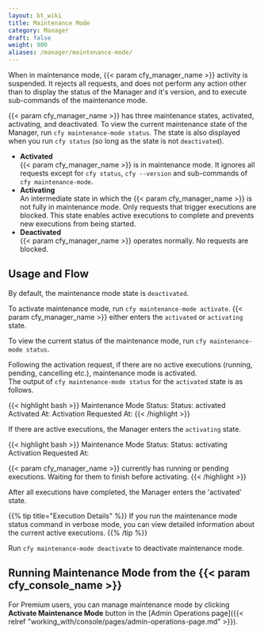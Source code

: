 ```yaml
---
layout: bt_wiki
title: Maintenance Mode
category: Manager
draft: false
weight: 900
aliases: /manager/maintenance-mode/
---
```


When in maintenance mode, {{< param cfy_manager_name >}} activity is suspended. It rejects all requests, and does not perform any action other than to display the status of the Manager and it's version, and to execute sub-commands of the maintenance mode.

{{< param cfy_manager_name >}} has three maintenance states, activated, activating, and deactivated. To view the current maintenance state of the Manager, run `cfy maintenance-mode status`. The state is also displayed when you run `cfy status` (so long as the state is not `deactivated`).

* **Activated**   
   {{< param cfy_manager_name >}} is in maintenance mode. It ignores all requests except for `cfy status`, `cfy --version` and sub-commands of `cfy maintenance-mode`.
* **Activating**   
   An intermediate state in which the {{< param cfy_manager_name >}} is not fully in maintenance mode. Only requests that trigger executions are blocked. This state enables active executions to complete and prevents new executions from being started.
* **Deactivated**   
   {{< param cfy_manager_name >}} operates normally. No requests are blocked.

## Usage and Flow
By default, the maintenance mode state is `deactivated`.

To activate maintenance mode, run `cfy maintenance-mode activate`. {{< param cfy_manager_name >}} either enters the `activated` or `activating` state.

To view the current status of the maintenance mode, run `cfy maintenance-mode status`.

Following the activation request, if there are no active executions (running, pending, cancelling etc.), maintenance mode is activated.<br>
The output of `cfy maintenance-mode status` for the `activated` state is as follows.

{{< highlight  bash  >}}
Maintenance Mode Status:
	Status:	activated
	Activated At: <time of activation>
	Activation Requested At: <time of activation request>
{{< /highlight >}}

If there are active executions, the Manager enters the `activating` state.

{{< highlight  bash  >}}
Maintenance Mode Status:
	Status:	activating
	Activation Requested At: <time of activation request>

{{< param cfy_manager_name >}} currently has <number of active executions> running or pending executions. Waiting for them to finish before activating.
{{< /highlight >}}

After all executions have completed, the Manager enters the 'activated' state.

{{% tip title="Execution Details" %}}
If you run the maintenance mode status command in verbose mode, you can view detailed information about the current active executions.
{{% /tip %}}

Run `cfy maintenance-mode deactivate` to deactivate maintenance mode.


## Running Maintenance Mode from the {{< param cfy_console_name >}}

For Premium users, you can manage maintenance mode by clicking **Activate Maintenance Mode** button in the [Admin Operations page]({{< relref "working_with/console/pages/admin-operations-page.md" >}}).

